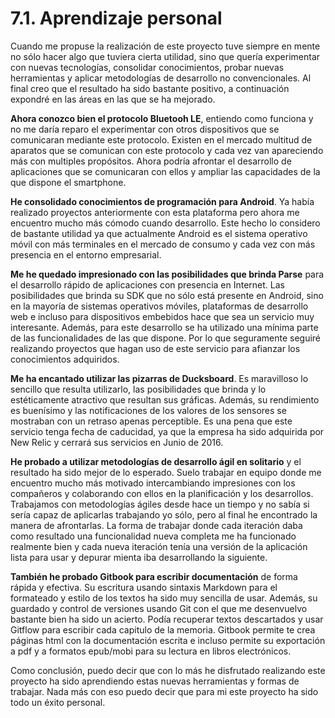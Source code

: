 # 7.1. Aprendizaje personal

Cuando me propuse la realización de este proyecto tuve siempre en mente no sólo hacer algo que tuviera cierta utilidad, sino que quería experimentar con nuevas tecnologías, consolidar conocimientos, probar nuevas herramientas y aplicar metodologías de desarrollo no convencionales. Al final creo que el resultado ha sido bastante positivo, a continuación expondré en las áreas en las que se ha mejorado.

**Ahora conozco bien el protocolo Bluetooh LE**, entiendo como funciona y no me daría reparo el experimentar con otros dispositivos que se comunicaran mediante este protocolo. Existen en el mercado multitud de aparatos que se comunican con este protocolo y cada vez van apareciendo más con multiples propósitos. Ahora podría afrontar el desarrollo de aplicaciones que se comunicaran con ellos y ampliar las capacidades de la que dispone el smartphone.

**He consolidado conocimientos de programación para Android**. Ya había realizado proyectos anteriormente con esta plataforma pero ahora me encuentro mucho más cómodo cuando desarrollo. Este hecho lo considero de bastante utilidad ya que actualmente Android es el sistema operativo móvil con más terminales en el mercado de consumo y cada vez con más presencia en el entorno empresarial.

**Me he quedado impresionado con las posibilidades que brinda Parse** para el desarrollo rápido de aplicaciones con presencia en Internet. Las posibilidades que brinda su SDK que no sólo está presente en Android, sino en la mayoría de sistemas operativos móviles, plataformas de desarrollo web e incluso para dispositivos embebidos hace que sea un servicio muy interesante. Además, para este desarrollo se ha utilizado una mínima parte de las funcionalidades de las que dispone. Por lo que seguramente seguiré realizando proyectos que hagan uso de este servicio para afianzar los conocimientos adquiridos.

**Me ha encantado utilizar las pizarras de Ducksboard**. Es maravilloso lo sencillo que resulta utilizarlo, las posibilidades que brinda y lo estéticamente atractivo que resultan sus gráficas. Además, su rendimiento es buenísimo y las notificaciones de los valores de los sensores se mostraban con un retraso apenas perceptible. Es una pena que este servicio tenga fecha de caducidad, ya que la empresa ha sido adquirida por New Relic y cerrará sus servicios en Junio de 2016.

**He probado a utilizar metodologías de desarrollo ágil en solitario** y el resultado ha sido mejor de lo esperado. Suelo trabajar en equipo donde me encuentro mucho más motivado intercambiando impresiones con los compañeros y colaborando con ellos en la planificación y los desarrollos. Trabajamos con metodologías ágiles desde hace un tiempo y no sabía si sería capaz de aplicarlas trabajando yo sólo, pero al final he encontrado la manera de afrontarlas. La forma de trabajar donde cada iteración daba como resultado una funcionalidad nueva completa me ha funcionado realmente bien y cada nueva iteración tenía una versión de la aplicación lista para usar y depurar mienta iba desarrollando la siguiente.

**También he probado Gitbook para escribir documentación** de forma rápida y efectiva. Su escritura usando sintaxis Markdown para el formateado y estilo de los textos ha sido muy sencilla de usar. Además, su guardado y control de versiones usando Git con el que me desenvuelvo bastante bien ha sido un acierto. Podía recuperar textos descartados y usar Gitflow para escribir cada capitulo de la memoria. Gitbook permite te crea páginas html con la documentación escrita e incluso permite su exportación a pdf y a formatos epub/mobi para su lectura en libros electrónicos.

Como conclusión, puedo decir que con lo más he disfrutado realizando este proyecto ha sido aprendiendo estas nuevas herramientas y formas de trabajar. Nada más con eso puedo decir que para mi este proyecto ha sido todo un éxito personal.